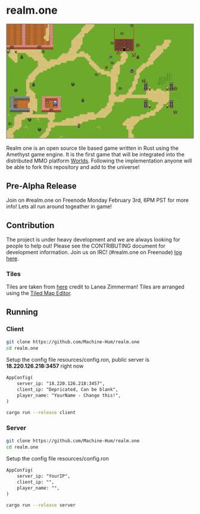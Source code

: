 # realm.one
![alt text](resources/img/screen3.png)

Realm one is an open source tile based game written in Rust using the Amethyst game engine. It is the first game that will be integrated into the distributed MMO platform [Worlds](https://github.com/Machine-Hum/Worlds). Following the implementation anyone will be able to fork this repository and add to the universe!

## Pre-Alpha Release
Join on #realm.one on Freenode Monday February 3rd, 6PM PST for more info! Lets all run around togeather in game!

## Contribution
The project is under heavy development and we are always looking for people to help out! Please see the CONTRIBUTING document for development information. Join us on IRC! (#realm.one on Freenode) [log here](https://freenode.logbot.info/realm.one). 

### Tiles
Tiles are taken from [here](https://opengameart.org/content/tiny-16-basic?page=1) credit to Lanea Zimmerman! Tiles are arranged using the [Tiled Map Editor](https://www.mapeditor.org/).

## Running

### Client

```bash
git clone https://github.com/Machine-Hum/realm.one
cd realm.one
```

Setup the config file resources/config.ron, public server is **18.220.126.218:3457** right now 
```
AppConfig(
    server_ip: "18.220.126.218:3457",
    client_ip: "Depricated, Can be blank",
    player_name: "YourName - Change this!",
)
```

```bash
cargo run --release client 
```

### Server 

```bash
git clone https://github.com/Machine-Hum/realm.one
cd realm.one
```

Setup the config file resources/config.ron 
```
AppConfig(
    server_ip: "YourIP",
    client_ip: "",
    player_name: "",
)
```

```bash
cargo run --release server
```
